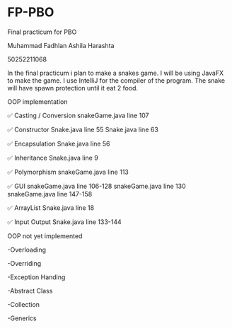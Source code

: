 # FP-PBO
Final practicum for PBO 

Muhammad Fadhlan Ashila Harashta

50252211068

In the final practicum i plan to make a snakes game. I will be using JavaFX to make the game. I use IntelliJ for the compiler of the program.
The snake will have spawn protection until it eat 2 food.

OOP implementation

✅ Casting / Conversion
snakeGame.java line 107

✅ Constructor
Snake.java line 55
Snake.java line 63

✅ Encapsulation
Snake.java line 56

✅ Inheritance
Snake.java line 9

✅ Polymorphism
snakeGame.java line 113

✅ GUI
snakeGame.java line 106-128 
snakeGame.java line 130
snakeGame.java line 147-158

✅ ArrayList
Snake.java line 18

✅ Input Output
Snake.java line 133-144

OOP not yet implemented

-Overloading

-Overriding

-Exception Handing

-Abstract Class

-Collection

-Generics
